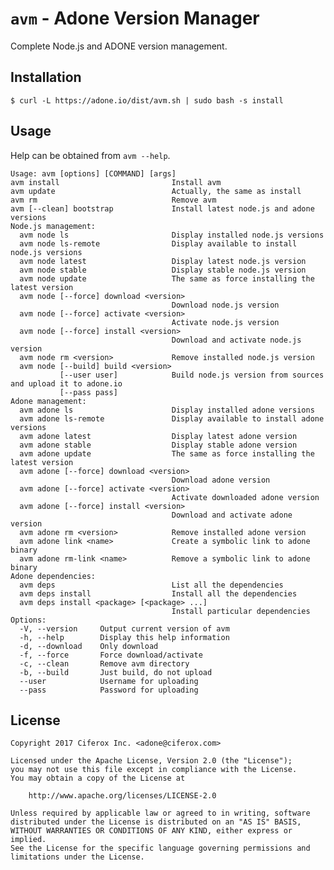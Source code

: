 # `avm` - Adone Version Manager

Complete Node.js and ADONE version management.

## Installation

    $ curl -L https://adone.io/dist/avm.sh | sudo bash -s install

## Usage

Help can be obtained from `avm --help`.

    Usage: avm [options] [COMMAND] [args]
    avm install                         Install avm
    avm update                          Actually, the same as install
    avm rm                              Remove avm
    avm [--clean] bootstrap             Install latest node.js and adone versions
    Node.js management:
      avm node ls                       Display installed node.js versions
      avm node ls-remote                Display available to install node.js versions
      avm node latest                   Display latest node.js version
      avm node stable                   Display stable node.js version
      avm node update                   The same as force installing the latest version
      avm node [--force] download <version>
                                        Download node.js version
      avm node [--force] activate <version>
                                        Activate node.js version
      avm node [--force] install <version>
                                        Download and activate node.js version
      avm node rm <version>             Remove installed node.js version
      avm node [--build] build <version>
               [--user user]            Build node.js version from sources and upload it to adone.io
               [--pass pass]
    Adone management:
      avm adone ls                      Display installed adone versions
      avm adone ls-remote               Display available to install adone versions
      avm adone latest                  Display latest adone version
      avm adone stable                  Display stable adone version
      avm adone update                  The same as force installing the latest version
      avm adone [--force] download <version>
                                        Download adone version
      avm adone [--force] activate <version>
                                        Activate downloaded adone version
      avm adone [--force] install <version>
                                        Download and activate adone version
      avm adone rm <version>            Remove installed adone version
      avm adone link <name>             Create a symbolic link to adone binary
      avm adone rm-link <name>          Remove a symbolic link to adone binary
    Adone dependencies:
      avm deps                          List all the dependencies
      avm deps install                  Install all the dependencies
      avm deps install <package> [<package> ...]
                                        Install particular dependencies
    Options:
      -V, --version     Output current version of avm
      -h, --help        Display this help information
      -d, --download    Only download
      -f, --force       Force download/activate
      -c, --clean       Remove avm directory
      -b, --build       Just build, do not upload
      --user            Username for uploading
      --pass            Password for uploading
      
## License

    Copyright 2017 Ciferox Inc. <adone@ciferox.com>

    Licensed under the Apache License, Version 2.0 (the "License");
    you may not use this file except in compliance with the License.
    You may obtain a copy of the License at

        http://www.apache.org/licenses/LICENSE-2.0

    Unless required by applicable law or agreed to in writing, software
    distributed under the License is distributed on an "AS IS" BASIS,
    WITHOUT WARRANTIES OR CONDITIONS OF ANY KIND, either express or implied.
    See the License for the specific language governing permissions and
    limitations under the License.
